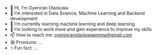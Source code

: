 - 👋 Hi, I’m Oyeniran Olaoluwa
- 👀 I’m interested in Data Science, Machine Learning and Backend development
- 🌱 I’m currently learning machine learning and deep learning
- 💞️ I’m looking to work more and gain experience to improve my skills
- 📫 How to reach me: oyeninranolaoluwaemma@gmail.com
- 😄 Pronouns: ...
- ⚡ Fun fact: ...

<!---
yr-ola/yr-ola is a ✨ special ✨ repository because its `README.md` (this file) appears on your GitHub profile.
You can click the Preview link to take a look at your changes.
--->
